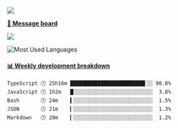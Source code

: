 [![](https://count.getloli.com/get/@SmaIIstars.github.readme)](https://count.getloli.com/)


[**💬 Message board**](https://chat.getloli.com/room/@SmaIIstars.github)

[![](https://chat.getloli.com/room/@SmaIIstars.github/svg?width=600&height=100&limit=20&theme=light&fontSize=14)](https://chat.getloli.com/room/@SmaIIstars.github)


![Most Used Languages](https://github-readme-stats.vercel.app/api/top-langs/?username=SmaIIstars&theme=dark&layout=compact)

<!-- waka-box start -->
#### <a href="https://gist.github.com/e31f5e1b7a15ee54e2fc8fca68aa5e2b" target="_blank">📊 Weekly development breakdown</a>
```text
TypeScript 🕓 25h16m ████████████████████████▌░░ 90.8%
JavaScript 🕓 1h2m   █░░░░░░░░░░░░░░░░░░░░░░░░░░  3.8%
Bash       🕓 24m    ▍░░░░░░░░░░░░░░░░░░░░░░░░░░  1.5%
JSON       🕓 21m    ▎░░░░░░░░░░░░░░░░░░░░░░░░░░  1.3%
Markdown   🕓 20m    ▎░░░░░░░░░░░░░░░░░░░░░░░░░░  1.2%
```
<!-- Powered by https://github.com/YouEclipse/waka-box-go . -->
<!-- waka-box end -->
